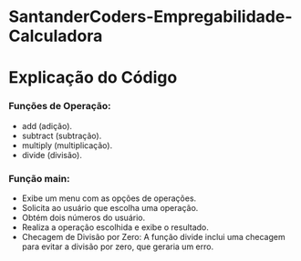 # SantanderCoders-Empregabilidade-Calculadora

# Explicação do Código
### Funções de Operação: 
* add (adição).
* subtract (subtração).
* multiply (multiplicação).
* divide (divisão).
### Função main:
* Exibe um menu com as opções de operações.
* Solicita ao usuário que escolha uma operação.
* Obtém dois números do usuário.
* Realiza a operação escolhida e exibe o resultado.
* Checagem de Divisão por Zero: A função divide inclui uma checagem para evitar a divisão por zero, que geraria um erro.
